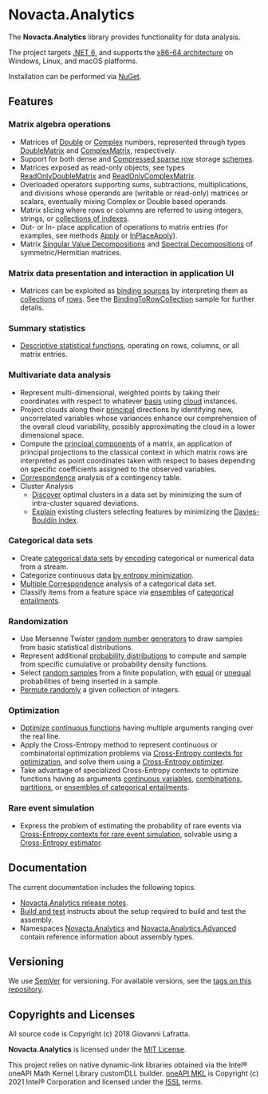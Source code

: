 # Novacta.Analytics

The **Novacta.Analytics** library
provides functionality for data analysis.

The project targets
[.NET 6](https://github.com/dotnet/core/blob/main/release-notes/6.0/README.md),
and supports the
[x86-64 architecture](https://en.wikipedia.org/wiki/X86-64)
on Windows, Linux, and macOS platforms.

Installation can be performed via [NuGet](https://www.nuget.org/packages/Novacta.Analytics).

## Features

### Matrix algebra operations

* Matrices of 
  [Double](https://docs.microsoft.com/dotnet/api/system.double) 
  or
  [Complex](https://docs.microsoft.com/dotnet/api/system.numerics.complex)
  numbers, represented through types
  [DoubleMatrix](https://novacta.github.io/analytics/html/1DED9EB1.htm) and
  [ComplexMatrix](https://novacta.github.io/analytics/html/AFDA21E4.htm),
  respectively.
* Support for both dense
  and 
  [Compressed sparse row](https://en.wikipedia.org/wiki/Sparse_matrix#Compressed_sparse_row_(CSR,_CRS_or_Yale_format))
  storage 
  [schemes](https://novacta.github.io/analytics/html/6274B7FA.htm).
* Matrices exposed as read-only objects, see types
  [ReadOnlyDoubleMatrix](https://novacta.github.io/analytics/html/9FFC4131.htm)
  and 
  [ReadOnlyComplexMatrix](https://novacta.github.io/analytics/html/E2E3D527.htm).
* Overloaded operators
  supporting sums, subtractions, multiplications, and divisions whose operands 
  are (writable or read-only) matrices or scalars, eventually mixing Complex or 
  Double based operands.
* Matrix slicing where rows or columns are referred to
  using integers, strings, or
  [collections of indexes](https://novacta.github.io/analytics/html/9B3BDFD7.htm).
* Out- or In- place application
  of operations to matrix entries (for examples, see methods
  [Apply](https://novacta.github.io/analytics/html/4A64A4C1.htm)
  or
  [InPlaceApply](https://novacta.github.io/analytics/html/7887E503.htm)).
* Matrix
  [Singular Value Decompositions](https://novacta.github.io/analytics/html/D334409A.htm)
  and
  [Spectral Decompositions](https://novacta.github.io/analytics/html/17359C6B.htm)
  of symmetric/Hermitian matrices.

   
### Matrix data presentation and interaction in application UI

* Matrices can be exploited as
  [binding sources](https://docs.microsoft.com/en-us/dotnet/desktop-wpf/data/data-binding-overview#basic-data-binding-concepts)
  by interpreting them as
  [collections](https://novacta.github.io/analytics/html/CF178F79.htm)
  of
  [rows](https://novacta.github.io/analytics/html/8C5BBFE.htm).
  See the
  [BindingToRowCollection](https://github.com/novacta/analytics/blob/master/samples/BindingToRowCollection)
  sample for further details.

### Summary statistics

* [Descriptive statistical functions](https://novacta.github.io/analytics/html/ADDA5F5.htm),
  operating on rows, columns, or all matrix entries.

### Multivariate data analysis

* Represent multi-dimensional, weighted points by taking
  their coordinates with respect to whatever
  [basis](https://novacta.github.io/analytics/html/59623234.htm)
  using
  [cloud](https://novacta.github.io/analytics/html/781E2F6F.htm)
  instances.
* Project clouds along their
  [principal](https://novacta.github.io/analytics/html/3ADFD77D.htm)
  directions by identifying new, uncorrelated variables
  whose variances enhance our comprehension of the overall cloud
  variability, possibly approximating the cloud in a lower dimensional space.
* Compute the
  [principal components](https://novacta.github.io/analytics/html/3ADC7B56.htm)
  of a matrix, an application of principal projections
  to the classical context in which matrix rows are
  interpreted as point coordinates taken with respect to
  bases depending on specific coefficients assigned to the
  observed variables.
* [Correspondence](https://novacta.github.io/analytics/html/8945AB1F.htm)
  analysis of a contingency table.
* Cluster Analysis
  * [Discover](https://novacta.github.io/analytics/html/32B0ECC0.htm)
    optimal clusters in a data set by minimizing the sum of
    intra-cluster squared deviations.
  * [Explain](https://novacta.github.io/analytics/html/76A18A84.htm)
    existing clusters selecting features by minimizing the
    [Davies-Bouldin index](https://novacta.github.io/analytics/html/40CF1518.htm).

### Categorical data sets

* Create
  [categorical data sets](https://novacta.github.io/analytics/html/B39F799B.htm)
  by
  [encoding](https://novacta.github.io/analytics/html/CBC7240B.htm)
  categorical or numerical data from a stream.
* Categorize continuous data
  [by entropy minimization](https://novacta.github.io/analytics/html/5D736549.htm).
* [Multiple Correspondence](https://novacta.github.io/analytics/html/C792CEE0.htm)
  analysis of a categorical data set.
* Classify items from a feature space via
  [ensembles](https://novacta.github.io/analytics/html/401D2F27.htm)
  of
  [categorical entailments](https://novacta.github.io/analytics/html/39D67B46.htm).

### Randomization

* Use Mersenne Twister
  [random number generators](https://novacta.github.io/analytics/html/E076C0AC.htm)
  to draw samples from basic statistical distributions.
* Represent additional
  [probability distributions](https://novacta.github.io/analytics/html/1984D730.htm)
  to compute and sample from specific cumulative or probability density
  functions.
* Select
  [random samples](https://novacta.github.io/analytics/html/FCF45A04.htm)
  from a finite population, with
  [equal](https://novacta.github.io/analytics/html/37F088DE.htm)
  or
  [unequal](https://novacta.github.io/analytics/html/EC35632C.htm)
  probabilities of being inserted in a sample.
* [Permute randomly](https://novacta.github.io/analytics/html/C0371263.htm)
  a given collection of integers.

### Optimization

* [Optimize continuous functions](https://novacta.github.io/analytics/html/3D985383.htm)
  having multiple arguments ranging over the real line.
* Apply the Cross-Entropy method to
  represent continuous or combinatorial optimization problems via 
  [Cross-Entropy contexts for optimization](https://novacta.github.io/analytics/html/1C32368C.htm),
  and solve them using a
  [Cross-Entropy optimizer](https://novacta.github.io/analytics/html/E252E84.htm).
* Take advantage of specialized Cross-Entropy contexts to
  optimize functions having as arguments
  [continuous variables](https://novacta.github.io/analytics/html/A8203153.htm),
  [combinations](https://novacta.github.io/analytics/html/236BBBCF.htm),
  [partitions](https://novacta.github.io/analytics/html/240B10D.htm),
  or
  [ensembles of categorical entailments](https://novacta.github.io/analytics/html/EB7894F3.htm).

### Rare event simulation

* Express the problem of estimating the probability of
  rare events via
  [Cross-Entropy contexts for rare event simulation](https://novacta.github.io/analytics/html/F877CA6A.htm),
  solvable using a
  [Cross-Entropy estimator](https://novacta.github.io/analytics/html/463F9A03.htm).

## Documentation

The current documentation includes the following topics.

* [Novacta.Analytics release notes](https://novacta.github.io/analytics/html/e6a1e4b5-02ef-4f97-9bd4-3bf049441535.htm).
* [Build and test](https://novacta.github.io/analytics/html/07a926cb-9c3c-432d-998b-0af7eea037f6.htm)
  instructs about the setup required
  to build and test the assembly.
* Namespaces [Novacta.Analytics](https://novacta.github.io/analytics/html/2406EB43.htm)
  and [Novacta.Analytics.Advanced](https://novacta.github.io/analytics/html/F249DE1E.htm)
  contain reference information about assembly types.

## Versioning

We use [SemVer](http://semver.org/) for versioning.
For available versions, see the
[tags on this repository](https://github.com/novacta/analytics/tags).

## Copyrights and Licenses

All source code is Copyright (c) 2018 Giovanni Lafratta.

**Novacta.Analytics** is licensed under the
[MIT License](https://github.com/novacta/analytics/blob/master/LICENSE.md).

This project relies on native dynamic-link libraries obtained
via the Intel® oneAPI Math Kernel Library customDLL builder.
[oneAPI MKL](https://www.intel.com/content/www/us/en/developer/tools/oneapi/onemkl.html) is 
Copyright (c) 2021 Intel® Corporation and
licensed under the
[ISSL](https://software.intel.com/en-us/license/intel-simplified-software-license)
terms.
